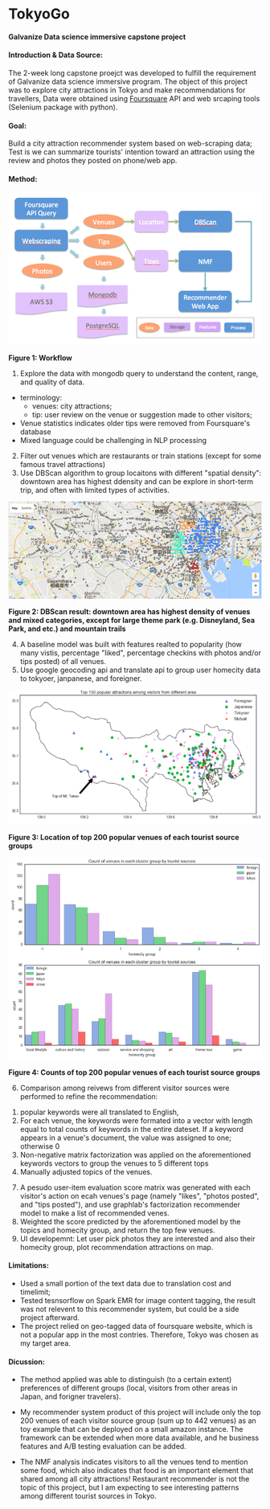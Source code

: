 # TokyoGo 

#### Galvanize Data science immersive capstone project 

#### Introduction & Data Source:
The 2-week long capstone proejct was developed to fulfill the requirement of Galvanize data science immersive program. The object of this project was to explore city attractions in Tokyo and make recommendations for travellers, Data were obtained using [Foursquare](https://foursquare.com/) API and web srcaping tools (Selenium package with python). 


#### __Goal__: 
Build a city attraction recommender system based on web-scraping data; Test is we can summarize tourists' intention toward an attraction using the review and photos they posted on phone/web app.

#### Method:

![pipeline](/img/workflow.png)

**Figure 1: Workflow**

1. Explore the data with mongodb query to understand the content, range, and quality of data.
  - terminology: 
       - venues: city attractions;
       - tip: user review on the venue or suggestion made to other visitors;
   - Venue statistics indicates older tips were removed from Foursquare's database 
   - Mixed language could be challenging in NLP processing    
2. Filter out venues which are restaurants or train stations (except for some famous travel attractions) 
3. Use DBScan algorithm to group locaitons with different "spatial density": downtown area has highest ddensity and can be explore in short-term trip, and often with limited types of activities.

![cluster of venues](img/venue_clusters.png)

**Figure 2: DBScan result: downtown area has highest density of venues and mixed categories, except for large theme park (e.g. Disneyland, Sea Park, and etc.) and mountain trails**


4. A baseline model was built with features realted to popularity (how many vistis, percentage "liked", percentage checkins with photos and/or tips posted) of all venues.
5. Use google geocoding api and translate api to group user homecity data to tokyoer, janpanese, and foreigner. 

![Location of top 200 popular venues of each tourist source groups](/img/venue_homecity.png)

**Figure 3: Location of top 200 popular venues of each tourist source groups**

![LCounts of top 200 popular venues of each tourist source groups](/img/hist_group.png)

**Figure 4: Counts of top 200 popular venues of each tourist source groups**

6. Comparison among reivews from different visitor sources were performed to refine the recommendation: 
  1) popular keywords were all translated to English,
  2) For each venue, the keywords were formated into a vector with length equal to total counts of keywords in the entire dateset. 
     If a keyword appears in a venue's document, the value was assigned to one; otherwise 0
  3) Non-negative matrix factorization was applied on the aforementioned keywords vectors to group the venues to 5 different tops
  4) Manually adjusted topics of the venues.
 
7. A pesudo user-item evaluation score matrix was generated with each visitor's action on ecah venues's page (namely "likes", "photos posted", and "tips posted"), and use graphlab's factorization recommender model to make a list of recommended venes.
8. Weighted the score predicted by the aforementioned model by the topics and homecity group, and return the top few venues. 
9. UI developemnt: Let user pick photos they are interested and also their homecity group, plot recommendation attractions on map. 


#### Limitations: 
- Used a small portion of the text data due to translation cost and timelimit; 
- Tested tesnsorflow on Spark EMR for image content tagging, the result was not relevent to this recommender system, but could be a side project afterward. 
- The project relied on geo-tagged data of foursquare website, which is not a popular app in the most contries. Therefore, Tokyo was chosen as my target area. 


#### Dicussion: 
- The method applied was able to distinguish (to a certain extent) preferences of different groups (local, visitors from other areas in Japan, and forigner travelers).

- My recommender system product of this project will include only the top 200 venues of each visitor source group (sum up to 442 venues) as an toy example that can be deployed on a small amazon instance. The framework can be extended when more data available, and he business features and A/B testing evaluation can be added.

- The NMF analysis indicates visitors to all the venues tend to mention some food, which also indicates that food is an important element that shared among all city attractions! Restaurant recommender is not the topic of this project, but I am expecting to see interesting patterns among different tourist sources in Tokyo.
